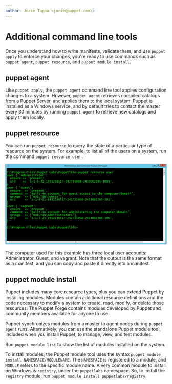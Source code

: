 ```yaml
---
author: Jorie Tappa <jorie@puppet.com\>
---
```


# Additional command line tools

Once you understand how to write manifests, validate them, and use `puppet apply` to enforce your changes, you're ready to use commands such as `puppet agent`, `puppet resource`, and `puppet module install`.

## puppet agent

Like `puppet apply`, the `puppet agent` command line tool applies configuration changes to a system. However, `puppet agent` retrieves compiled catalogs from a Puppet Server, and applies them to the local system. Puppet is installed as a Windows service, and by default tries to contact the master every 30 minutes by running `puppet agent` to retrieve new catalogs and apply them locally.

## puppet resource

You can run `puppet resource` to query the state of a particular type of resource on the system. For example, to list all of the users on a system, run the command `puppet resource user`.

![A terminal window showing user information, such as user groups and user ID, returned by the puppet resource user command.](puppet_resource_user_output.png)

The computer used for this example has three local user accounts: Administrator, Guest, and vagrant. Note that the output is the same format as a manifest, and you can copy and paste it directly into a manifest.

## puppet module install

Puppet includes many core resource types, plus you can extend Puppet by installing modules. Modules contain additional resource definitions and the code necessary to modify a system to create, read, modify, or delete those resources. The Puppet Forge contains modules developed by Puppet and community members available for anyone to use.

Puppet synchronizes modules from a master to agent nodes during `puppet agent` runs. Alternatively, you can use the standalone Puppet module tool, included when you install Puppet, to manage, view, and test modules.

Run `puppet module list` to show the list of modules installed on the system.

To install modules, the Puppet module tool uses the syntax `puppet module install NAMESPACE/MODULENAME`. The `NAMESPACE` is registered to a module, and `MODULE` refers to the specific module name. A very common module to install on Windows is `registry`, under the `puppetlabs` namespace. So, to install the `registry` module, run `puppet module install puppetlabs/registry`.

